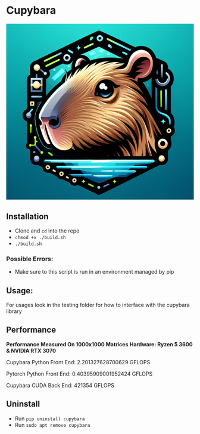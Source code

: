 # Cupybara
<p align="center">
  <img src="https://github.com/jbrhm/CudaLibrary/blob/main/data/Cupybara.png"/>
</p>

## Installation
- Clone and `cd` into the repo
- `chmod +x ./build.sh`
- `./build.sh`

### Possible Errors:
- Make sure to this script is run in an environment managed by pip

## Usage:
For usages look in the testing folder for how to interface with the cupybara library

## Performance
**Performance Measured On 1000x1000 Matrices**
**Hardware: Ryzen 5 3600 & NVIDIA RTX 3070**

Cupybara Python Front End:
2.201327628700629 GFLOPS

Pytorch Python Front End:
0.40395909001952424 GFLOPS

Cupybara CUDA Back End:
421354 GFLOPS

## Uninstall
- Run `pip uninstall cupybara`
- Run `sudo apt remove cupybara`
